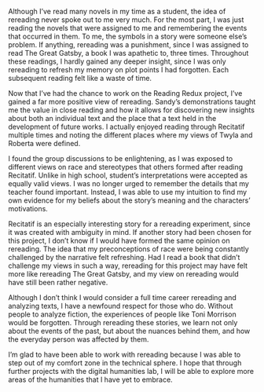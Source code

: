 Although I’ve read many novels in my time as a student, the idea of rereading never spoke out to me very much. 
For the most part, I was just reading the novels that were assigned to me and remembering the events that occurred in 
them. To me, the symbols in a story were someone else’s problem. If anything, rereading was a punishment, since I was 
assigned to read The Great Gatsby, a book I was apathetic to, three times. Throughout these readings, I hardly gained 
any deeper insight, since I was only rereading to refresh my memory on plot points I had forgotten. Each subsequent 
reading felt like a waste of time.

Now that I’ve had the chance to work on the Reading Redux project, I’ve gained a far more positive view of rereading. 
Sandy’s demonstrations taught me the value in close reading and how it allows for discovering new insights about both an
 individual text and the place that a text held in the development of future works. I actually enjoyed reading
  through Recitatif multiple times and noting the different places where my views of Twyla and Roberta were defined. 


I found the group discussions to be enlightening, as I was exposed to different views on race and stereotypes that 
others formed after reading Recitatif. Unlike in high school, student’s interpretations were accepted as equally valid 
views. I was no longer urged to remember the details that my teacher found important. Instead, I was able to use my 
intuition to find my own evidence for my beliefs about the story’s meaning and the characters’ motivations.

Recitatif is an especially interesting story for a rereading experiment, since it was created with ambiguity in mind. 
If another story had been chosen for this project, I don’t know if I would have formed the same opinion on rereading. 
The idea that my preconceptions of race were being constantly challenged by the narrative felt refreshing. Had I read a 
book that didn’t challenge my views in such a way, rereading for this project may have felt more like rereading The 
Great Gatsby, and my view on rereading would have still been rather negative.

Although I don’t think I would consider a full time career rereading and analyzing texts, I have a newfound respect for 
those who do. Without people to analyze fiction, the experiences of people like Toni Morrison would be forgotten. 
Through rereading these stories, we learn not only about the events of the past, but about the nuances behind them, and 
how the everyday person was affected by them.

I’m glad to have been able to work with rereading because I was able to step out of my comfort zone in the technical 
sphere. I hope that through further projects with the digital humanities lab, I will be able to explore more areas of 
the humanities that I have yet to embrace.
